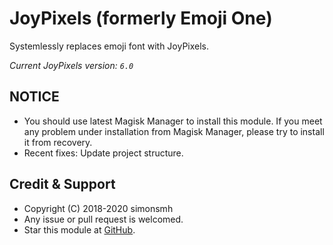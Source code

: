 # JoyPixels (formerly Emoji One)
Systemlessly replaces emoji font with JoyPixels.

*Current JoyPixels version: `6.0`*

## NOTICE

* You should use latest Magisk Manager to install this module. If you meet any problem under installation from Magisk Manager, please try to install it from recovery.
* Recent fixes:
Update project structure.

## Credit & Support

* Copyright (C) 2018-2020 simonsmh
* Any issue or pull request is welcomed.
* Star this module at [GitHub](https://github.com/Magisk-Modules-Repo/blobmoji).
